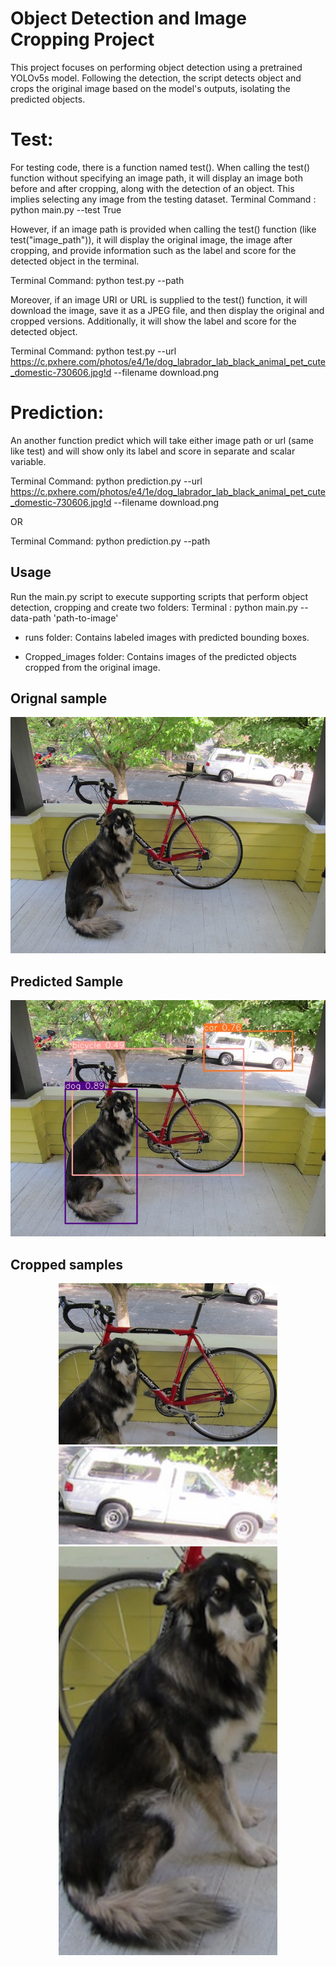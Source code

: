 # Object Detection and Image Cropping Project
This project focuses on performing object detection using a pretrained YOLOv5s model. Following the detection, the script detects object and crops the original image based on the model's outputs, isolating the predicted objects.

# Test:
For testing code, there is a function named test(). When calling the test() function without specifying an image path, it will display an image both before and after cropping, along with the detection of an object. This implies selecting any image from the testing dataset.
Terminal Command : python main.py --test True

However, if an image path is provided when calling the test() function (like test("image_path")), it will display the original image, the image after cropping, and provide information such as the label and score for the detected object in the terminal.

Terminal Command: python test.py --path

Moreover, if an image URI or URL is supplied to the test() function, it will download the image, save it as a JPEG file, and then display the original and cropped versions. Additionally, it will show the label and score for the detected object.

Terminal Command: python test.py --url https://c.pxhere.com/photos/e4/1e/dog_labrador_lab_black_animal_pet_cute_domestic-730606.jpg!d --filename download.png

# Prediction:
An another function predict which will take either image path or url (same like test) and will show only its label and score in separate and scalar variable.

Terminal Command:
python prediction.py --url https://c.pxhere.com/photos/e4/1e/dog_labrador_lab_black_animal_pet_cute_domestic-730606.jpg!d --filename download.png

OR

Terminal Command: python prediction.py --path

## Usage
Run the main.py script to execute supporting scripts that perform object detection, cropping and create two folders:
Terminal : python main.py --data-path 'path-to-image'
- runs folder: Contains labeled images with predicted bounding boxes.

- Cropped_images folder: Contains images of the predicted objects cropped from the original image.

## Orignal sample
![](./Readme_data/dog.jpg)
## Predicted Sample

![](./Readme_data/image0.jpg)

## Cropped samples
<p align="center">
  <img src="./Readme_data/bicycle_2.png" width="350">
  <img src="./Readme_data/car_1.png" width="350" >
  <img src="./Readme_data/dog_0.png" width="350" >
</p>


